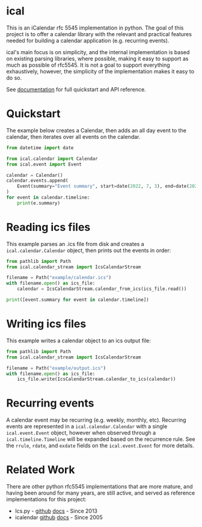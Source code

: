 # ical

This is an iCalendar rfc 5545 implementation in python. The goal of this
project is to offer a calendar library with the relevant and practical
features needed for building a calendar application (e.g. recurring
events).

ical's main focus is on simplicity, and the internal implementation
is based on existing parsing libraries, where possible, making it
easy to support as much as possible of rfc5545. It is not a goal to
support everything exhaustively, however, the simplicity of the
implementation makes it easy to do so.

See [documentation](https://allenporter.github.io/ical/) for full quickstart and API reference.

# Quickstart

The example below creates a Calendar, then adds an all day event to
the calendar, then iterates over all events on the calendar.

```python
from datetime import date

from ical.calendar import Calendar
from ical.event import Event

calendar = Calendar()
calendar.events.append(
    Event(summary="Event summary", start=date(2022, 7, 3), end=date(2022, 7, 4)),
)
for event in calendar.timeline:
    print(e.summary)
```

# Reading ics files

This example parses an .ics file from disk and creates a `ical.calendar.Calendar` object, then
prints out the events in order:

```python
from pathlib import Path
from ical.calendar_stream import IcsCalendarStream

filename = Path("example/calendar.ics")
with filename.open() as ics_file:
    calendar = IcsCalendarStream.calendar_from_ics(ics_file.read())

print([event.summary for event in calendar.timeline])
```

# Writing ics files

This example writes a calendar object to an ics output file:

```python
from pathlib import Path
from ical.calendar_stream import IcsCalendarStream

filename = Path("example/output.ics")
with filename.open() as ics_file:
    ics_file.write(IcsCalendarStream.calendar_to_ics(calendar))
```

# Recurring events

A calendar event may be recurring (e.g. weekly, monthly, etc). Recurring events
are represented in a `ical.calendar.Calendar` with a single `ical.event.Event` object, however
when observed through a `ical.timeline.Timeline` will be expanded based on the recurrence rule.
See the `rrule`, `rdate`, and `exdate` fields on the `ical.event.Event` for more details.

# Related Work

There are other python rfc5545 implementations that are more mature, and having
been around for many years, are still active, and served as reference
implementations for this project:
  - Ics.py - [github](https://github.com/ics-py/ics-py) [docs](https://icspy.readthedocs.io/en/stable/) - Since 2013
  - icalendar [github](https://github.com/collective/icalendar) [docs](https://icalendar.readthedocs.io/) - Since 2005
